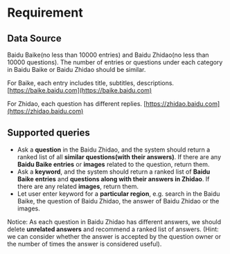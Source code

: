 # Requirement

## Data Source

Baidu Baike(no less than 10000 entries) and Baidu Zhidao(no less than 10000 questions).  The number of entries or questions under each category in Baidu Baike or Baidu Zhidao should be similar.

For Baike, each entry includes title, subtitles, descriptions. [https://baike.baidu.com](https://baike.baidu.com)

For Zhidao, each question has different replies. [https://zhidao.baidu.com](https://zhidao.baidu.com)

## Supported queries

- Ask a **question** in the Baidu Zhidao, and the system should return a ranked list of all **similar questions(with their answers)**. If there are any **Baidu Baike entries** or **images** related to the question, return them.
- Ask a **keyword**, and the system should return a ranked list of **Baidu Baike entries** and **questions along with their answers in Zhidao**. If there are any related **images**, return them. 
-  Let user enter keyword for a **particular region**, e.g. search in the Baidu Baike, the question of Baidu Zhidao, the answer of Baidu Zhidao or the images.  

Notice: As each question in Baidu Zhidao has different answers, we should delete **unrelated answers** and recommend a ranked list of answers. (Hint: we can consider whether the answer is accepted by the question owner or the number of times the answer is considered useful).